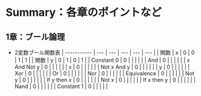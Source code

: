 # Summary：各章のポイントなど
## 1章：ブール論理
- 2変数ブール関数表
| ----------- | --- | --- | --- | --- | --- |
| 関数        | x   | 0   | 0   | 1   | 1   |
| 関数        | y   | 0   | 1   | 0   | 1   |
| Constant 0  | 0   |     |     |     |     |
| And         | 0   |     |     |     |     |
| x And Not y | 0   |     |     |     |     |
| x           | 0   |     |     |     |     |
| Not x And y | 0   |     |     |     |     |
| y           | 0   |     |     |     |     |
| Xor         | 0   |     |     |     |     |
| Or          | 0   |     |     |     |     |
| Nor         | 0   |     |     |     |     |
| Equivalence | 0   |     |     |     |     |
| Not y       | 0   |     |     |     |     |
| If y then x | 0   |     |     |     |     |
| Not x       | 0   |     |     |     |     |
| If x then y | 0   |     |     |     |     |
| Nand        | 0   |     |     |     |     |
| Constant 1  | 0   |     |     |     |     |
